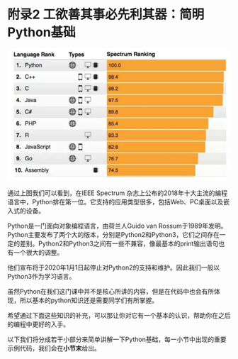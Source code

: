# 附录2 工欲善其事必先利其器：简明Python基础

![&#x56FE;2-1](../../.gitbook/assets/image%20%2834%29.png)

通过上图我们可以看到，在IEEE Spectrum 杂志上公布的2018年十大主流的编程语言中，Python排在第一位。它支持的应用类型很多，包括Web、PC桌面以及嵌入式的设备。

Python是一门面向对象编程语言，由荷兰人Guido van Rossum于1989年发明。Python主要发布了两个大的版本，分别是Python2和Python3，它们之间存在一定的差别。Python2和Python3之间有一些不兼容，像最基本的print输出语句也有一个很大的调整。

他们宣布将于2020年1月1日起停止对Python2的支持和维护。因此我们一般以Python3作为学习语言。



虽然Python在我们这门课中并不是核心所讲的内容，但是在代码中也会有所体现，所以基本的python知识还是需要同学们有所掌握。

希望通过下面这些知识的补充，可以那让你对它有一个基本的认识，帮助你在之后的编程中更好的入手。

以下我们将分成若干小部分来简单讲解一下Python基础，每一小节中出现的重要示例代码，我们会在**小节末**给出。

